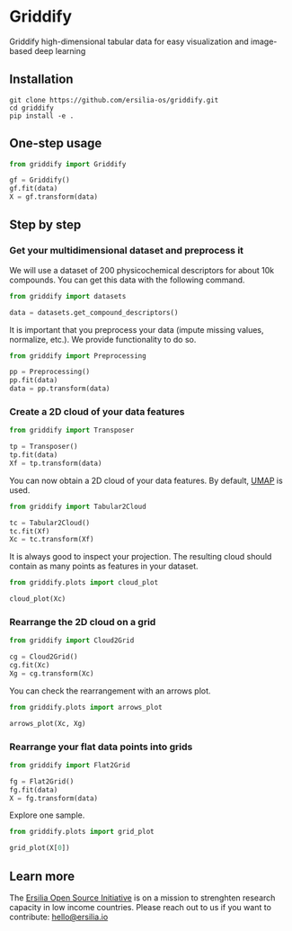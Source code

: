 # Griddify
Griddify high-dimensional tabular data for easy visualization and image-based deep learning

## Installation

```
git clone https://github.com/ersilia-os/griddify.git
cd griddify
pip install -e .
```

## One-step usage

```python
from griddify import Griddify

gf = Griddify()
gf.fit(data)
X = gf.transform(data)
```

## Step by step

### Get your multidimensional dataset and preprocess it

We will use a dataset of 200 physicochemical descriptors for about 10k compounds. You can get this data with the following command.

```python
from griddify import datasets

data = datasets.get_compound_descriptors()
```

It is important that you preprocess your data (impute missing values, normalize, etc.). We provide functionality to do so.

```python
from griddify import Preprocessing

pp = Preprocessing()
pp.fit(data)
data = pp.transform(data)
```

### Create a 2D cloud of your data features

```python
from griddify import Transposer

tp = Transposer()
tp.fit(data)
Xf = tp.transform(data)
```

You can now obtain a 2D cloud of your data features. By default, [UMAP](https://umap-learn.readthedocs.io/en/latest/) is used.
```python
from griddify import Tabular2Cloud

tc = Tabular2Cloud()
tc.fit(Xf)
Xc = tc.transform(Xf)
```

It is always good to inspect your projection. The resulting cloud should contain as many points as features in your dataset.

```python
from griddify.plots import cloud_plot

cloud_plot(Xc)
```

### Rearrange the 2D cloud on a grid

```python
from griddify import Cloud2Grid

cg = Cloud2Grid()
cg.fit(Xc)
Xg = cg.transform(Xc)
```

You can check the rearrangement with an arrows plot.
```python
from griddify.plots import arrows_plot

arrows_plot(Xc, Xg)
```

### Rearrange your flat data points into grids

```python
from griddify import Flat2Grid

fg = Flat2Grid()
fg.fit(data)
X = fg.transform(data)
```

Explore one sample.

```python
from griddify.plots import grid_plot

grid_plot(X[0])
```

## Learn more

The [Ersilia Open Source Initiative](https://ersilia.io) is on a mission to strenghten research capacity in low income countries. Please reach out to us if you want to contribute: [hello@ersilia.io]()